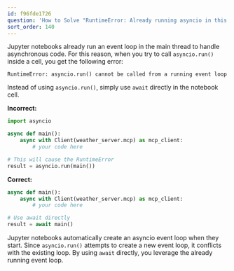 ```yaml
---
id: f96fde1726
question: 'How to Solve "RuntimeError: Already running asyncio in this thread"'
sort_order: 140
---
```


Jupyter notebooks already run an event loop in the main thread to handle asynchronous code. For this reason, when you try to call `asyncio.run()` inside a cell, you get the following error:

```plaintext
RuntimeError: asyncio.run() cannot be called from a running event loop
```

Instead of using `asyncio.run()`, simply use `await` directly in the notebook cell.

**Incorrect:**

```python
import asyncio

async def main():
    async with Client(weather_server.mcp) as mcp_client:
        # your code here

# This will cause the RuntimeError
result = asyncio.run(main())
```

**Correct:**

```python
async def main():
    async with Client(weather_server.mcp) as mcp_client:
        # your code here

# Use await directly
result = await main()
```

Jupyter notebooks automatically create an asyncio event loop when they start. Since `asyncio.run()` attempts to create a new event loop, it conflicts with the existing loop. By using `await` directly, you leverage the already running event loop.